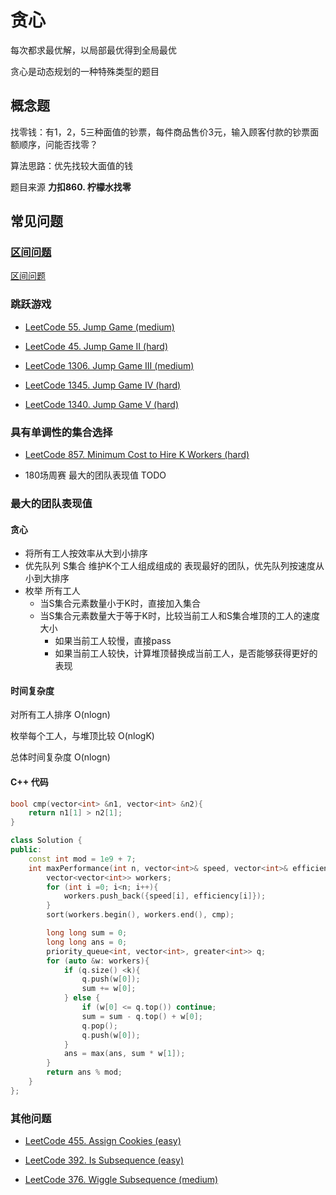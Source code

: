 # 贪心

每次都求最优解，以局部最优得到全局最优

贪心是动态规划的一种特殊类型的题目

## 概念题

找零钱：有1，2，5三种面值的钞票，每件商品售价3元，输入顾客付款的钞票面额顺序，问能否找零？

算法思路：优先找较大面值的钱

题目来源 **力扣860. 柠檬水找零**

## 常见问题

### [区间问题](./区间问题.md)

[区间问题](./区间问题.md)

### 跳跃游戏

- [LeetCode 55. Jump Game (medium)](https://github.com/muyids/leetcode/blob/master/algorithms/1-100/55.jump-game.md)

- [LeetCode 45. Jump Game II (hard)](https://github.com/muyids/leetcode/blob/master/algorithms/1-100/45.jump-game-ii.md)

- [LeetCode 1306. Jump Game III (medium)](https://github.com/muyids/leetcode/blob/master/algorithms/1301-1400/1306.jump-game-iii.md)

- [LeetCode 1345. Jump Game IV (hard)](https://github.com/muyids/leetcode/blob/master/algorithms/1301-1400/1345.jump-game-iv.md)

- [LeetCode 1340. Jump Game V (hard)](https://github.com/muyids/leetcode/blob/master/algorithms/1301-1400/1340.jump-game-v.md)

### 具有单调性的集合选择

- [LeetCode 857. Minimum Cost to Hire K Workers (hard)](https://github.com/muyids/leetcode/blob/master/algorithms/801-900/857.minimum-cost-to-hire-k-workers.md)


- 180场周赛  最大的团队表现值  TODO

### 最大的团队表现值

#### 贪心

- 将所有工人按效率从大到小排序
- 优先队列 S集合 维护K个工人组成组成的 表现最好的团队，优先队列按速度从小到大排序
- 枚举 所有工人
  - 当S集合元素数量小于K时，直接加入集合
  - 当S集合元素数量大于等于K时，比较当前工人和S集合堆顶的工人的速度大小
    - 如果当前工人较慢，直接pass
    - 如果当前工人较快，计算堆顶替换成当前工人，是否能够获得更好的表现

#### 时间复杂度

对所有工人排序 O(nlogn)

枚举每个工人，与堆顶比较 O(nlogK)

总体时间复杂度 O(nlogn)

#### C++ 代码

```cpp
bool cmp(vector<int> &n1, vector<int> &n2){
    return n1[1] > n2[1];
}

class Solution {
public:
    const int mod = 1e9 + 7;
    int maxPerformance(int n, vector<int>& speed, vector<int>& efficiency, int k) {
        vector<vector<int>> workers;
        for (int i =0; i<n; i++){
            workers.push_back({speed[i], efficiency[i]});
        }
        sort(workers.begin(), workers.end(), cmp);

        long long sum = 0;
        long long ans = 0;
        priority_queue<int, vector<int>, greater<int>> q;
        for (auto &w: workers){
            if (q.size() <k){
                q.push(w[0]);
                sum += w[0]; 
            } else {
                if (w[0] <= q.top()) continue;
                sum = sum - q.top() + w[0];
                q.pop();
                q.push(w[0]);
            }
            ans = max(ans, sum * w[1]);
        }
        return ans % mod;
    }
};
```

### 其他问题

- [LeetCode 455. Assign Cookies (easy)](https://github.com/muyids/leetcode/blob/master/algorithms/401-500/455.assign-cookies.md)

- [LeetCode 392. Is Subsequence (easy)](https://github.com/muyids/leetcode/blob/master/algorithms/301-400/392.is-subsequence.md)

- [LeetCode 376. Wiggle Subsequence (medium)](https://github.com/muyids/leetcode/blob/master/algorithms/301-400/376.wiggle-subsequence.md)
